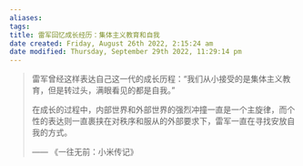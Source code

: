 ```yaml
---
aliases: 
tags: 
title: 雷军回忆成长经历：集体主义教育和自我
date created: Friday, August 26th 2022, 2:15:24 am
date modified: Thursday, September 29th 2022, 11:29:14 pm
---
```


> 雷军曾经这样表达自己这一代的成长历程：“我们从小接受的是集体主义教育，但是转过头，满眼看见的都是自我。”
> 
> 在成长的过程中，内部世界和外部世界的强烈冲撞一直是一个主旋律，而个性的表达则一直裹挟在对秩序和服从的外部要求下，雷军一直在寻找安放自我的方式。
> 
> —— 《一往无前：小米传记》

